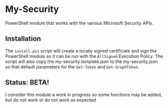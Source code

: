 # My-Security

PowerShell module that works with the various Microsoft Security APIs.

## Installation

The `install.ps1` script will create a locally signed certificate and sign
the PowerShell module so it can be run with the `AllSigned` Execution Policy. The
script will also copy the my-security.template.json to the my-security.json so
that default parameters for the `Get-Token` and `Get-GraphToken`.

## Status: BETA!
I consider this module a work in progress so some functions may be added, but do 
not work or do not work as expected